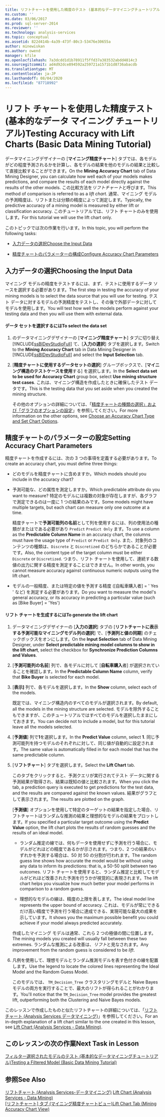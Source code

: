 ```yaml
---
title: リフトチャートを使用した精度のテスト (基本的なデータマイニングチュートリアル) |Microsoft Docs
ms.custom: ''
ms.date: 03/06/2017
ms.prod: sql-server-2014
ms.reviewer: ''
ms.technology: analysis-services
ms.topic: conceptual
ms.assetid: 822d414b-4a39-473f-80c3-53476e30655a
author: minewiskan
ms.author: owend
manager: kfile
ms.openlocfilehash: 7a3dcdd1d1b78911f5ffd37a383532abdd4814c3
ms.sourcegitcommit: ad4d92dce894592a259721a1571b1d8736abacdb
ms.translationtype: MT
ms.contentlocale: ja-JP
ms.lasthandoff: 08/04/2020
ms.locfileid: "87718992"
---
```

# <a name="testing-accuracy-with-lift-charts-basic-data-mining-tutorial"></a><span data-ttu-id="259d5-102">リフト チャートを使用した精度テスト (基本的なデータ マイニング チュートリアル)</span><span class="sxs-lookup"><span data-stu-id="259d5-102">Testing Accuracy with Lift Charts (Basic Data Mining Tutorial)</span></span>
  <span data-ttu-id="259d5-103">データマイニングデザイナーの [**マイニング精度チャート**] タブでは、各モデルがどの程度予測されるかを計算し、各モデルの結果を他のモデルの結果と比較して直接比較することができます。</span><span class="sxs-lookup"><span data-stu-id="259d5-103">On the **Mining Accuracy Chart** tab of Data Mining Designer, you can calculate how well each of your models makes predictions, and compare the results of each model directly against the results of the other models.</span></span> <span data-ttu-id="259d5-104">この比較方法を*リフトチャート*と呼びます。</span><span class="sxs-lookup"><span data-stu-id="259d5-104">This method of comparison is referred to as a *lift chart*.</span></span> <span data-ttu-id="259d5-105">通常、マイニング モデルの予測精度は、リフトまたは分類の精度によって測定します。</span><span class="sxs-lookup"><span data-stu-id="259d5-105">Typically, the predictive accuracy of a mining model is measured by either lift or classification accuracy.</span></span> <span data-ttu-id="259d5-106">このチュートリアルでは、リフト チャートのみを使用します。</span><span class="sxs-lookup"><span data-stu-id="259d5-106">For this tutorial we will use the lift chart only.</span></span>  
  
 <span data-ttu-id="259d5-107">このトピックでは次の作業を行います。</span><span class="sxs-lookup"><span data-stu-id="259d5-107">In this topic, you will perform the following tasks:</span></span>  
  
-   [<span data-ttu-id="259d5-108">入力データの選択</span><span class="sxs-lookup"><span data-stu-id="259d5-108">Choose the Input Data</span></span>](#BKMK_InputData)  
  
-   [<span data-ttu-id="259d5-109">精度チャートのパラメーターの構成</span><span class="sxs-lookup"><span data-stu-id="259d5-109">Configure Accuracy Chart Parameters</span></span>](#BKMK_Selecting)  
  
##  <a name="choosing-the-input-data"></a><a name="BKMK_InputData"></a><span data-ttu-id="259d5-110">入力データの選択</span><span class="sxs-lookup"><span data-stu-id="259d5-110">Choosing the Input Data</span></span>  
 <span data-ttu-id="259d5-111">マイニング モデルの精度をテストするには、まず、テストに使用するデータ ソースを選択する必要があります。</span><span class="sxs-lookup"><span data-stu-id="259d5-111">The first step in testing the accuracy of your mining models is to select the data source that you will use for testing.</span></span> <span data-ttu-id="259d5-112">テスト データに対するモデルの予測精度をテストし、その後で外部データに対してモデルを使用します。</span><span class="sxs-lookup"><span data-stu-id="259d5-112">You will test how well the models perform against your testing data and then you will use them with external data.</span></span>  
  
#### <a name="to-select-the-data-set"></a><span data-ttu-id="259d5-113">データ セットを選択するには</span><span class="sxs-lookup"><span data-stu-id="259d5-113">To select the data set</span></span>  
  
1.  <span data-ttu-id="259d5-114">のデータマイニングデザイナーの [**マイニング精度チャート**] タブに切り替え [!INCLUDE[ssBIDevStudioFull](../includes/ssbidevstudiofull-md.md)] て、[**入力の選択**] タブを選択します。</span><span class="sxs-lookup"><span data-stu-id="259d5-114">Switch to the **Mining Accuracy Chart** tab in Data Mining Designer in [!INCLUDE[ssBIDevStudioFull](../includes/ssbidevstudiofull-md.md)] and select the **Input Selection** tab.</span></span>  
  
2.  <span data-ttu-id="259d5-115">[**精度チャートに使用するデータセットの選択**] グループボックスで、[**マイニング構造のテストケースを使用**する] を選択します。</span><span class="sxs-lookup"><span data-stu-id="259d5-115">In the **Select data set to be used for Accuracy Chart** group box, select **Use mining structure test cases**.</span></span> <span data-ttu-id="259d5-116">これは、マイニング構造を作成したときに確保したテスト データです。</span><span class="sxs-lookup"><span data-stu-id="259d5-116">This is the testing data that you set aside when you created the mining structure.</span></span>  
  
     <span data-ttu-id="259d5-117">その他のオプションの詳細については、「[精度チャートの種類の選択」および「グラフのオプションの設定](../../2014/analysis-services/data-mining/choose-an-accuracy-chart-type-and-set-chart-options.md)」を参照してください。</span><span class="sxs-lookup"><span data-stu-id="259d5-117">For more information on the other options, see [Choose an Accuracy Chart Type and Set Chart Options](../../2014/analysis-services/data-mining/choose-an-accuracy-chart-type-and-set-chart-options.md).</span></span>  
  
##  <a name="setting-accuracy-chart-parameters"></a><a name="BKMK_Selecting"></a><span data-ttu-id="259d5-118">精度チャートのパラメーターの設定</span><span class="sxs-lookup"><span data-stu-id="259d5-118">Setting Accuracy Chart Parameters</span></span>  
 <span data-ttu-id="259d5-119">精度チャートを作成するには、次の 3 つの事項を定義する必要があります。</span><span class="sxs-lookup"><span data-stu-id="259d5-119">To create an accuracy chart, you must define three things:</span></span>  
  
-   <span data-ttu-id="259d5-120">どのモデルを精度チャートに含めますか。</span><span class="sxs-lookup"><span data-stu-id="259d5-120">Which models should you include in the accuracy chart?</span></span>  
  
-   <span data-ttu-id="259d5-121">予測可能な、どの属性を測定しますか。</span><span class="sxs-lookup"><span data-stu-id="259d5-121">Which predictable attribute do you want to measure?</span></span> <span data-ttu-id="259d5-122">特定のモデルには複数の対象が存在しますが、各グラフで測定できるのは一度に 1 つの結果のみです。</span><span class="sxs-lookup"><span data-stu-id="259d5-122">Some models might have multiple targets, but each chart can measure only one outcome at a time.</span></span>  
  
     <span data-ttu-id="259d5-123">精度チャートで**予測可能列の名前**として列を使用するには、列の使用法の種類がまたはである必要があり `Predict` `Predict Only` ます。</span><span class="sxs-lookup"><span data-stu-id="259d5-123">To use a column as the **Predictable Column Name** in an accuracy chart, the columns must have the usage type of `Predict` or `Predict Only`.</span></span> <span data-ttu-id="259d5-124">また、対象列のコンテンツの種類は、`Discrete` と `Discretized` のどちらかであることが必要です。</span><span class="sxs-lookup"><span data-stu-id="259d5-124">Also, the content type of the target column must be either `Discrete` or `Discretized`.</span></span> <span data-ttu-id="259d5-125">つまり、リフト チャートを使用して、連続する数値の出力に関する精度を測定することはできません。</span><span class="sxs-lookup"><span data-stu-id="259d5-125">In other words, you cannot measure accuracy against continuous numeric outputs using the lift chart.</span></span>  
  
-   <span data-ttu-id="259d5-126">モデルの一般精度、または特定の値を予測する精度 ([自転車購入者] = ' Yes ' など) を測定する必要があります。</span><span class="sxs-lookup"><span data-stu-id="259d5-126">Do you want to measure the model's general accuracy, or its accuracy  in predicting a particular value (such as [Bike Buyer] = 'Yes')</span></span>  
  
#### <a name="to-generate-the-lift-chart"></a><span data-ttu-id="259d5-127">リフト チャートを生成するには</span><span class="sxs-lookup"><span data-stu-id="259d5-127">To generate the lift chart</span></span>  
  
1.  <span data-ttu-id="259d5-128">データマイニングデザイナーの [**入力の選択**] タブの [**リフトチャートに表示する予測可能なマイニングモデル列の選択**] で、[**予測列と値の同期**] のチェックボックスをオンにします。</span><span class="sxs-lookup"><span data-stu-id="259d5-128">On the **Input Selection** tab of Data Mining Designer, under **Select predictable mining model columns to show in the lift chart**, select the checkbox for **Synchronize Prediction Columns and Values**.</span></span>  
  
2.  <span data-ttu-id="259d5-129">[**予測可能列の名前**] 列で、各モデルに対して [**自転車購入**者] が選択されていることを確認します。</span><span class="sxs-lookup"><span data-stu-id="259d5-129">In the **Predictable Column Name** column, verify that **Bike Buyer** is selected for each model.</span></span>  
  
3.  <span data-ttu-id="259d5-130">[**表示]** 列で、各モデルを選択します。</span><span class="sxs-lookup"><span data-stu-id="259d5-130">In the **Show** column, select each of the models.</span></span>  
  
     <span data-ttu-id="259d5-131">既定では、マイニング構造内のすべてのモデルが選択されます。</span><span class="sxs-lookup"><span data-stu-id="259d5-131">By default, all the models in the mining structure are selected.</span></span> <span data-ttu-id="259d5-132">モデルを除外することもできますが、このチュートリアルではすべてのモデルを選択したままにしておきます。</span><span class="sxs-lookup"><span data-stu-id="259d5-132">You can decide not to include a model, but for this tutorial leave all the models selected.</span></span>  
  
4.  <span data-ttu-id="259d5-133">[**予測値**] 列で**1**を選択します。</span><span class="sxs-lookup"><span data-stu-id="259d5-133">In the **Predict Value** column, select **1**.</span></span> <span data-ttu-id="259d5-134">同じ予測可能列を持つモデルのそれぞれに対して、同じ値が自動的に設定されます。</span><span class="sxs-lookup"><span data-stu-id="259d5-134">The same value is automatically filled in for each model that has the same predictable column.</span></span>  
  
5.  <span data-ttu-id="259d5-135">[**リフトチャート**] タブを選択します。</span><span class="sxs-lookup"><span data-stu-id="259d5-135">Select the **Lift Chart** tab.</span></span>  
  
     <span data-ttu-id="259d5-136">このタブをクリックすると、予測クエリが実行されてテスト データに関する予測結果が取得され、結果は既知の値と比較されます。</span><span class="sxs-lookup"><span data-stu-id="259d5-136">When you click the tab, a prediction query is executed to get predictions for the test data, and the results are compared against the known values.</span></span> <span data-ttu-id="259d5-137">結果がグラフとして表示されます。</span><span class="sxs-lookup"><span data-stu-id="259d5-137">The results are plotted on the graph.</span></span>  
  
     <span data-ttu-id="259d5-138">[**予測値**] オプションを使用して特定のターゲットの結果を指定した場合、リフトチャートはランダムな推測の結果と理想的なモデルの結果をプロットします。</span><span class="sxs-lookup"><span data-stu-id="259d5-138">If you specified a particular target outcome using the **Predict Value** option, the lift chart plots the results of random guesses and the results of an ideal model.</span></span>  
  
    -   <span data-ttu-id="259d5-139">ランダム推定の線では、何もデータを使用せずに予測を行う場合に、モデルがどれほどの精度であるかが示されます。つまり、2 つの結果のいずれかを予測する場合は、50 対 50 の分割が行われます。</span><span class="sxs-lookup"><span data-stu-id="259d5-139">The random guess line shows how accurate the model would be without using any data to inform its predictions: that is, a 50-50 split between two outcomes.</span></span> <span data-ttu-id="259d5-140">リフト チャートを使用すると、ランダム推定と比較してモデルがどれほど改善された予測を行うかが視覚的に表現されます。</span><span class="sxs-lookup"><span data-stu-id="259d5-140">The lift chart helps you visualize how much better your model performs in comparison to a random guess.</span></span>  
  
    -   <span data-ttu-id="259d5-141">理想的なモデルの線は、精度の上限を表します。</span><span class="sxs-lookup"><span data-stu-id="259d5-141">The ideal model line represents the upper bound of accuracy.</span></span> <span data-ttu-id="259d5-142">これは、モデルが常にできるだけ高い精度で予測を行う場合に達成できる、実現可能な最大の成果を示しています。</span><span class="sxs-lookup"><span data-stu-id="259d5-142">It shows you the maximum possible benefit you could achieve if your model always predicted accurately.</span></span>  
  
     <span data-ttu-id="259d5-143">作成したマイニング モデルは通常、これら 2 つの極値の間に位置します。</span><span class="sxs-lookup"><span data-stu-id="259d5-143">The mining models you created will usually fall between these two extremes.</span></span> <span data-ttu-id="259d5-144">ランダムな推測による改善は、*リフト*と見なされます。</span><span class="sxs-lookup"><span data-stu-id="259d5-144">Any improvement from the random guess is considered to be *lift*.</span></span>  
  
6.  <span data-ttu-id="259d5-145">凡例を使用して、理想モデルとランダム推測モデルを表す色付きの線を配置します。</span><span class="sxs-lookup"><span data-stu-id="259d5-145">Use the legend to locate the colored lines representing the Ideal Model and the Random Guess Model.</span></span>  
  
     <span data-ttu-id="259d5-146">このモデルでは、 `TM_Decision_Tree` クラスタリングモデルと Naive Bayes モデルの両方を実行することで、最大のリフトが得られることがわかります。</span><span class="sxs-lookup"><span data-stu-id="259d5-146">You'll notice that the `TM_Decision_Tree` model provides the greatest lift,  outperforming both the Clustering and Naive Bayes models.</span></span>  
  
 <span data-ttu-id="259d5-147">このレッスンで作成したものと似たリフトチャートの詳細については、「[リフトチャート &#40;Analysis Services データマイニング&#41;](../../2014/analysis-services/data-mining/lift-chart-analysis-services-data-mining.md)」を参照してください。</span><span class="sxs-lookup"><span data-stu-id="259d5-147">For an in-depth explanation of a lift chart similar to the one created in this lesson, see [Lift Chart &#40;Analysis Services - Data Mining&#41;](../../2014/analysis-services/data-mining/lift-chart-analysis-services-data-mining.md).</span></span>  
  
## <a name="next-task-in-lesson"></a><span data-ttu-id="259d5-148">このレッスンの次の作業</span><span class="sxs-lookup"><span data-stu-id="259d5-148">Next Task in Lesson</span></span>  
 [<span data-ttu-id="259d5-149">フィルター選択されたモデルのテスト &#40;基本的なデータマイニングチュートリアル&#41;</span><span class="sxs-lookup"><span data-stu-id="259d5-149">Testing a Filtered Model &#40;Basic Data Mining Tutorial&#41;</span></span>](../../2014/tutorials/testing-a-filtered-model-basic-data-mining-tutorial.md)  
  
## <a name="see-also"></a><span data-ttu-id="259d5-150">参照</span><span class="sxs-lookup"><span data-stu-id="259d5-150">See Also</span></span>  
 <span data-ttu-id="259d5-151">[リフトチャート &#40;Analysis Services-データマイニング&#41;](../../2014/analysis-services/data-mining/lift-chart-analysis-services-data-mining.md) </span><span class="sxs-lookup"><span data-stu-id="259d5-151">[Lift Chart &#40;Analysis Services - Data Mining&#41;](../../2014/analysis-services/data-mining/lift-chart-analysis-services-data-mining.md) </span></span>  
 <span data-ttu-id="259d5-152">[[リフトチャート] タブ &#40;マイニング精度チャートビュー&#41;](../../2014/analysis-services/lift-chart-tab-mining-accuracy-chart-view.md)</span><span class="sxs-lookup"><span data-stu-id="259d5-152">[Lift Chart Tab &#40;Mining Accuracy Chart View&#41;](../../2014/analysis-services/lift-chart-tab-mining-accuracy-chart-view.md)</span></span>  
  
  
